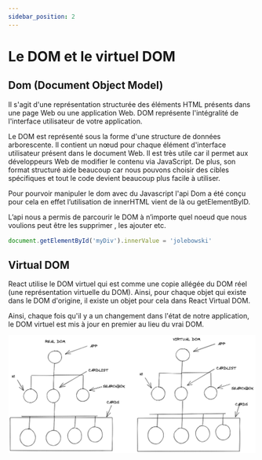 ```yaml
---
sidebar_position: 2
---
```


# Le DOM et le virtuel DOM

## Dom (Document Object Model)

Il s'agit d'une représentation structurée des éléments HTML présents dans une page Web ou une application Web. DOM représente l'intégralité de l'interface utilisateur de votre application. 

Le DOM est représenté sous la forme d'une structure de données arborescente. Il contient un nœud pour chaque élément d'interface utilisateur présent dans le document Web. Il est très utile car il permet aux développeurs Web de modifier le contenu via JavaScript. De plus, son format structuré aide beaucoup car nous pouvons choisir des cibles spécifiques et tout le code devient beaucoup plus facile à utiliser. 

Pour pourvoir manipuler le dom avec du Javascript l'api Dom a été conçu pour cela en effet l’utilisation de innerHTML vient de là ou getElementByID.

L’api nous a permis de parcourir le DOM à n’importe quel noeud que nous voulions peut être les supprimer , les ajouter etc.

```javascript
document.getElementById('myDiv').innerValue = 'jolebowski'
```

## Virtual DOM

 React utilise le DOM virtuel qui est comme une copie allégée du DOM réel (une représentation virtuelle du DOM). Ainsi, pour chaque objet qui existe dans le DOM d'origine, il existe un objet pour cela dans React Virtual DOM. 

 Ainsi, chaque fois qu'il y a un changement dans l'état de notre application, le DOM virtuel est mis à jour en premier au lieu du vrai DOM.

 ![Virtual DOM and Real Dom](../../static/img/virtual-Dom-real-Dom.png)
